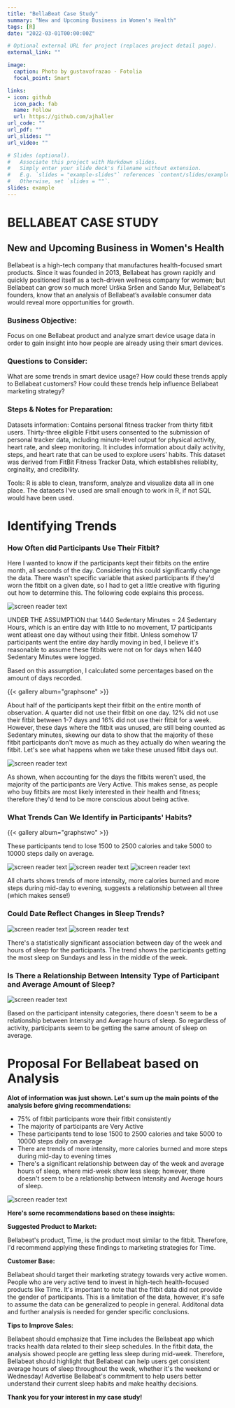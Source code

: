 ```yaml
---
title: "BellaBeat Case Study"
summary: "New and Upcoming Business in Women's Health"
tags: [R]
date: "2022-03-01T00:00:00Z"

# Optional external URL for project (replaces project detail page).
external_link: ""

image:
  caption: Photo by gustavofrazao - Fotolia
  focal_point: Smart

links:
- icon: github
  icon_pack: fab
  name: Follow
  url: https://github.com/ajhaller
url_code: ""
url_pdf: ""
url_slides: ""
url_video: ""

# Slides (optional).
#   Associate this project with Markdown slides.
#   Simply enter your slide deck's filename without extension.
#   E.g. `slides = "example-slides"` references `content/slides/example-slides.md`.
#   Otherwise, set `slides = ""`.
slides: example
---
```


# BELLABEAT CASE STUDY

## New and Upcoming Business in Women's Health
Bellabeat is a high-tech company that manufactures health-focused smart products. Since it was founded in 2013, Bellabeat has grown rapidly and quickly positioned itself as a tech-driven wellness company for women; but Bellabeat can grow so much more! Urška Sršen and Sando Mur, Bellabeat's founders, know that an analysis of Bellabeat’s available consumer data would reveal more opportunities for growth.

### Business Objective:
Focus on one Bellabeat product and analyze smart device usage data in order to gain insight into how people are already using their smart devices.

### Questions to Consider:
What are some trends in smart device usage?
How could these trends apply to Bellabeat customers?
How could these trends help influence Bellabeat marketing strategy?

### Steps & Notes for Preparation:
Datasets information: Contains personal fitness tracker from thirty fitbit users. Thirty-three eligible Fitbit users consented to the submission of personal tracker data, including minute-level output for physical activity, heart rate, and sleep monitoring. It includes information about daily activity, steps, and heart rate that can be used to explore users’ habits. This dataset was derived from FitBit Fitness Tracker Data, which establishes reliablity, orginality, and credibility.

Tools: R is able to clean, transform, analyze and visualize data all in one place. The datasets I've used are small enough to work in R, if not SQL would have been used.

# Identifying Trends
### How Often did Participants Use Their Fitbit?

Here I wanted to know if the participants kept their fitbits on the entire month, all seconds of the day. Considering this could significantly change the data. There wasn't specific variable that asked participants if they'd worn the fitbit on a given date, so I had to get a little creative with figuring out how to determine this. The following code explains this process.

![screen reader text](trends.jpg "")

UNDER THE ASSUMPTION that 1440 Sedentary Minutes = 24 Sedentary Hours, which is an entire day with little to no movement, 17 participants went atleast one day without using their fitbit. Unless somehow 17 participants went the entire day hardly moving in bed, I believe it's reasonable to assume these fitbits were not on for days when 1440 Sedentary Minutes were logged.

Based on this assumption, I calculated some percentages based on the amount of days recorded.

{{< gallery album="graphsone" >}}

About half of the participants kept their fitbit on the entire month of observation. A quarter did not use their fitbit on one day. 12% did not use their fitbit between 1-7 days and 16% did not use their fitbit for a week. However, these days where the fitbit was unused, are still being counted as Sedentary minutes, skewing our data to show that the majority of these fitbit participants don't move as much as they actually do when wearing the fitbit. Let's see what happens when we take these unused fitbit days out.

![screen reader text](Intensity.jpg "")

As shown, when accounting for the days the fitbits weren't used, the majority of the participants are Very Active. This makes sense, as people who buy fitbits are most likely interested in their health and fitness; therefore they'd tend to be more conscious about being active.

### What Trends Can We Identify in Participants' Habits?

{{< gallery album="graphstwo" >}}

These participants tend to lose 1500 to 2500 calories and take 5000 to 10000 steps daily on average.

![screen reader text](cals.jpg "")
![screen reader text](intensity2.jpg "")
![screen reader text](steps.jpg "")


All charts shows trends of more intensity, more calories burned and more steps during mid-day to evening, suggests a relationship between all three (which makes sense!)

### Could Date Reflect Changes in Sleep Trends?

![screen reader text](sleep.jpg "")
![screen reader text](sleep_days.jpg "")

There's a statistically significant association between day of the week and hours of sleep for the participants. The trend shows the participants getting the most sleep on Sundays and less in the middle of the week.

### Is There a Relationship Between Intensity Type of Participant and Average Amount of Sleep?

![screen reader text](type.jpg "")

Based on the participant intensity categories, there doesn't seem to be a relationship between Intensity and Average hours of sleep. So regardless of activity, participants seem to be getting the same amount of sleep on average.

# Proposal For Bellabeat based on Analysis
**Alot of information was just shown. Let's sum up the main points of the analysis before giving recommendations:**

* 75% of fitbit participants wore their fitbit consistently
* The majority of participants are Very Active
* These participants tend to lose 1500 to 2500 calories and take 5000 to 10000 steps daily on average
* There are trends of more intensity, more calories burned and more steps during mid-day to evening times
* There's a significant relationship between day of the week and average hours of sleep, where mid-week show less sleep; however, there doesn't seem to be a relationship between Intensity and Average hours of sleep.

![screen reader text](woman.jpg "")

**Here's some recommendations based on these insights:**

**Suggested Product to Market:**

Bellabeat's product, Time, is the product most similar to the fitbit. Therefore, I'd recommend applying these findings to marketing strategies for Time.

**Customer Base:**

Bellabeat should target their marketing strategy towards very active women. People who are very active tend to invest in high-tech health-focused products like Time. It's important to note that the fitbit data did not provide the gender of participants. This is a limitation of the data, however, it's safe to assume the data can be generalized to people in general. Additonal data and further analysis is needed for gender specific conclusions.

**Tips to Improve Sales:**

Bellabeat should emphasize that Time includes the Bellabeat app which tracks health data related to their sleep schedules. In the fitbit data, the analysis showed people are getting less sleep during mid-week. Therefore, Bellabeat should highlight that Bellabeat can help users get consistent average hours of sleep throughout the week, whether it's the weekend or Wednesday! Advertise Bellabeat's commitment to help users better understand their current sleep habits and make healthy decisions.

**Thank you for your interest in my case study!**
